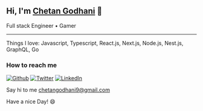 ## Hi, I'm [Chetan Godhani](https://chetangodhani.com) :wave:

Full stack Engineer &bullet; Gamer

---

Things I love: Javascript, Typescript, React.js, Next.js, Node.js, Nest.js, GraphQL, Go


### How to reach me 

<p><a href="https://github.com/chetan8300" target="_blank"><img alt="Github" src="https://img.shields.io/badge/GitHub-%2312100E.svg?&style=for-the-badge&logo=Github&logoColor=white" /></a> <a href="https://twitter.com/cdgodhani" target="_blank"><img alt="Twitter" src="https://img.shields.io/badge/twitter-%231DA1F2.svg?&style=for-the-badge&logo=twitter&logoColor=white" /></a> <a href="https://www.linkedin.com/in/chetangodhani" target="_blank"><img alt="LinkedIn" src="https://img.shields.io/badge/linkedin-%230077B5.svg?&style=for-the-badge&logo=linkedin&logoColor=white" /></a>
</p>

Say hi to me [chetangodhani9@gmail.com](mailto:chetangodhani9@gmail.com)

Have a nice Day! :smile:
